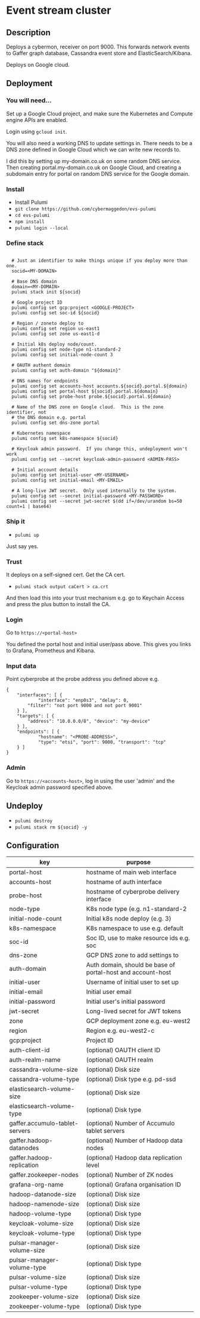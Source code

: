 
# Event stream cluster

## Description

Deploys a cybermon, receiver on port 9000.  This forwards network events to
Gaffer graph database, Cassandra event store and ElasticSearch/Kibana.

Deploys on Google cloud.

## Deployment

### You will need...

Set up a Google Cloud project, and make sure the Kubernetes and Compute engine
APIs are enabled.

Login using `gcloud init`.

You will also need a working DNS to update settings in.  There needs to be
a DNS zone defined in Google Cloud which we can write new records to.

I did this by setting up my-domain.co.uk on some random DNS service.
Then creating portal.my-domain.co.uk on Google Cloud, and creating a
subdomain entry for portal on random DNS service for the Google domain.

### Install

- Install Pulumi
- `git clone https://github.com/cybermaggedon/evs-pulumi`
- `cd evs-pulumi`
- `npm install`
- `pulumi login --local`

### Define stack
  
```

  # Just an identifier to make things unique if you deploy more than one.
  socid=<MY-DOMAIN>

  # Base DNS domain
  domain=<MY-DOMAIN>
  pulumi stack init ${socid}

  # Google project ID
  pulumi config set gcp:project <GOOGLE-PROJECT>
  pulumi config set soc-id ${socid}

  # Region / zoneto deploy to
  pulumi config set region us-east1
  pulumi config set zone us-east1-d

  # Initial k8s deploy node/count.
  pulumi config set node-type n1-standard-2
  pulumi config set initial-node-count 3

  # OAUTH authent domain
  pulumi config set auth-domain "${domain}"

  # DNS names for endpoints
  pulumi config set accounts-host accounts.${socid}.portal.${domain}
  pulumi config set portal-host ${socid}.portal.${domain}
  pulumi config set probe-host probe.${socid}.portal.${domain}

  # Name of the DNS zone on Google cloud.  This is the zone identifier, not
  # the DNS domain e.g. portal
  pulumi config set dns-zone portal

  # Kubernetes namespace
  pulumi config set k8s-namespace ${socid}

  # Keycloak admin password.  If you change this, undeployment won't work
  pulumi config set --secret keycloak-admin-password <ADMIN-PASS>

  # Initial account details
  pulumi config set initial-user <MY-USERNAME>
  pulumi config set initial-email <MY-EMAIL>

  # A long-live JWT secret.  Only used internally to the system.
  pulumi config set --secret initial-password <MY-PASSWORD>
  pulumi config set --secret jwt-secret $(dd if=/dev/urandom bs=50 count=1 | base64)

```

### Ship it

- `pulumi up`

Just say yes.

### Trust

It deploys on a self-signed cert.  Get the CA cert.

-  `pulumi stack output caCert > ca.crt`

And then load this into your trust mechanism e.g. go to  Keychain Access and
press the plus button to install the CA.

### Login

Go to `https://<portal-host>`

You defined the portal host and initial user/pass above.  This gives you links
to Grafana, Prometheus and Kibana.

### Input data

Point cyberprobe at the probe address you defined above e.g.

```
{
    "interfaces": [ {
            "interface": "enp0s3", "delay": 0,
	    "filter": "not port 9000 and not port 9001"
    } ],
    "targets": [ {
        "address": "10.0.0.0/8", "device": "my-device"
    } ],
    "endpoints": [ {
            "hostname": "<PROBE-ADDRESS>",
            "type": "etsi", "port": 9000, "transport": "tcp"
    } ]
}
```

### Admin

Go to `https://<accounts-host>`, log in using the user 'admin' and the
Keycloak admin password specified above.

## Undeploy

- `pulumi destroy`
- `pulumi stack rm ${socid} -y`

## Configuration

| key                            | purpose |
|--------------------------------|---------|
| portal-host                    | hostname of main web interface         |
| accounts-host                  | hostname of auth interface             |
| probe-host                     | hostname of cyberprobe delivery interface |
| node-type                      | K8s node type (e.g. n1-standard-2      |
| initial-node-count             | Initial k8s node deploy (e.g. 3)       |
| k8s-namespace                  | K8s namespace to use e.g. default      |
| soc-id                         | Soc ID, use to make resource ids e.g. soc |
| dns-zone                       | GCP DNS zone to add settings to        |
| auth-domain                    | Auth domain, should be base of portal-host and account-host |
| initial-user                   | Username of initial user to set up     |
| initial-email                  | Initial user email                     |
| initial-password               | Initial user's initial password        |
| jwt-secret                     | Long-lived secret for JWT tokens       |
| zone                           | GCP deployment zone e.g. eu-west2      |
| region                         | Region e.g. eu-west2-c                 |
| gcp:project                    | Project ID                             |
| auth-client-id                 | (optional) OAUTH client ID             |
| auth-realm-name                | (optional) OAUTH realm                 |
| cassandra-volume-size          | (optional) Disk size                   |
| cassandra-volume-type          | (optional) Disk type e.g. pd-ssd       |
| elasticsearch-volume-size      | (optional) Disk size                   |
| elasticsearch-volume-type      | (optional) Disk type                   |
| gaffer.accumulo-tablet-servers | (optional) Number of Accumulo tablet servers |
| gaffer.hadoop-datanodes        | (optional) Number of Hadoop data nodes |
| gaffer.hadoop-replication      | (optional) Hadoop data replication level |
| gaffer.zookeeper-nodes         | (optional) Number of ZK nodes |
| grafana-org-name               | (optional) Grafana organisation ID |
| hadoop-datanode-size           | (optional) Disk size                   |
| hadoop-namenode-size           | (optional) Disk size                   |
| hadoop-volume-type             | (optional) Disk type                   |
| keycloak-volume-size           | (optional) Disk size                   |
| keycloak-volume-type           | (optional) Disk type                   |
| pulsar-manager-volume-size     | (optional) Disk size                   |
| pulsar-manager-volume-type     | (optional) Disk type                   |
| pulsar-volume-size             | (optional) Disk size                   |
| pulsar-volume-type             | (optional) Disk type                   |
| zookeeper-volume-size          | (optional) Disk size                   |
| zookeeper-volume-type          | (optional) Disk type                   |

